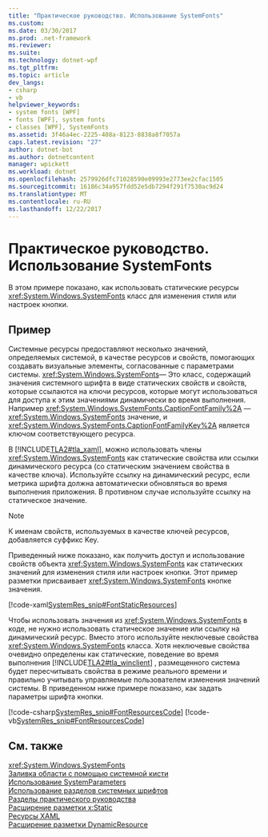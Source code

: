 ```yaml
---
title: "Практическое руководство. Использование SystemFonts"
ms.custom: 
ms.date: 03/30/2017
ms.prod: .net-framework
ms.reviewer: 
ms.suite: 
ms.technology: dotnet-wpf
ms.tgt_pltfrm: 
ms.topic: article
dev_langs:
- csharp
- vb
helpviewer_keywords:
- system fonts [WPF]
- fonts [WPF], system fonts
- classes [WPF], SystemFonts
ms.assetid: 3f46a4ec-2225-408a-8123-8838a8f7057a
caps.latest.revision: "27"
author: dotnet-bot
ms.author: dotnetcontent
manager: wpickett
ms.workload: dotnet
ms.openlocfilehash: 2579926dfc71028590e09993e2773ee2cfac1505
ms.sourcegitcommit: 16186c34a957fdd52e5db7294f291f7530ac9d24
ms.translationtype: MT
ms.contentlocale: ru-RU
ms.lasthandoff: 12/22/2017
---
```

# <a name="how-to-use-systemfonts"></a>Практическое руководство. Использование SystemFonts
В этом примере показано, как использовать статические ресурсы <xref:System.Windows.SystemFonts> класс для изменения стиля или настроек кнопки.  
  
## <a name="example"></a>Пример  
 Системные ресурсы предоставляют несколько значений, определяемых системой, в качестве ресурсов и свойств, помогающих создавать визуальные элементы, согласованные с параметрами системы. <xref:System.Windows.SystemFonts>— Это класс, содержащий значения системного шрифта в виде статических свойств и свойств, которые ссылаются на ключи ресурсов, которые могут использоваться для доступа к этим значениями динамически во время выполнения. Например <xref:System.Windows.SystemFonts.CaptionFontFamily%2A> — <xref:System.Windows.SystemFonts> значение, и <xref:System.Windows.SystemFonts.CaptionFontFamilyKey%2A> является ключом соответствующего ресурса.  
  
 В [!INCLUDE[TLA2#tla_xaml](../../../../includes/tla2sharptla-xaml-md.md)], можно использовать члены <xref:System.Windows.SystemFonts> как статические свойства или ссылки динамического ресурса (со статическим значением свойства в качестве ключа). Используйте ссылку на динамический ресурс, если метрика шрифта должна автоматически обновляться во время выполнения приложения. В противном случае используйте ссылку на статическое значение.  
  
> [!NOTE]
>  К именам свойств, используемых в качестве ключей ресурсов, добавляется суффикс Key.  
  
 Приведенный ниже показано, как получить доступ и использование свойств объекта <xref:System.Windows.SystemFonts> как статических значений для изменения стиля или настроек кнопки. Этот пример разметки присваивает <xref:System.Windows.SystemFonts> кнопке значения.  
  
 [!code-xaml[SystemRes_snip#FontStaticResources](../../../../samples/snippets/csharp/VS_Snippets_Wpf/SystemRes_snip/CSharp/Pane1.xaml#fontstaticresources)]  
  
 Чтобы использовать значения из <xref:System.Windows.SystemFonts> в коде, не нужно использовать статическое значение или ссылку на динамический ресурс. Вместо этого используйте неключевые свойства <xref:System.Windows.SystemFonts> класса. Хотя неключевые свойства очевидно определены как статические, поведение во время выполнения [!INCLUDE[TLA2#tla_winclient](../../../../includes/tla2sharptla-winclient-md.md)] , размещенного система будет пересчитывать свойства в режиме реального времени и правильно учитывать управляемые пользователем изменения значений системы. В приведенном ниже примере показано, как задать параметры шрифта кнопки.  
  
 [!code-csharp[SystemRes_snip#FontResourcesCode](../../../../samples/snippets/csharp/VS_Snippets_Wpf/SystemRes_snip/CSharp/Pane1.xaml.cs#fontresourcescode)]
 [!code-vb[SystemRes_snip#FontResourcesCode](../../../../samples/snippets/visualbasic/VS_Snippets_Wpf/SystemRes_snip/VisualBasic/Pane1.xaml.vb#fontresourcescode)]  
  
## <a name="see-also"></a>См. также  
 <xref:System.Windows.SystemFonts>  
 [Заливка области с помощью системной кисти](../../../../docs/framework/wpf/graphics-multimedia/how-to-paint-an-area-with-a-system-brush.md)  
 [Использование SystemParameters](../../../../docs/framework/wpf/advanced/how-to-use-systemparameters.md)  
 [Использование разделов системных шрифтов](../../../../docs/framework/wpf/advanced/how-to-use-system-fonts-keys.md)  
 [Разделы практического руководства](../../../../docs/framework/wpf/advanced/resources-how-to-topics.md)  
 [Расширение разметки x:Static](../../../../docs/framework/xaml-services/x-static-markup-extension.md)  
 [Ресурсы XAML](../../../../docs/framework/wpf/advanced/xaml-resources.md)  
 [Расширение разметки DynamicResource](../../../../docs/framework/wpf/advanced/dynamicresource-markup-extension.md)
